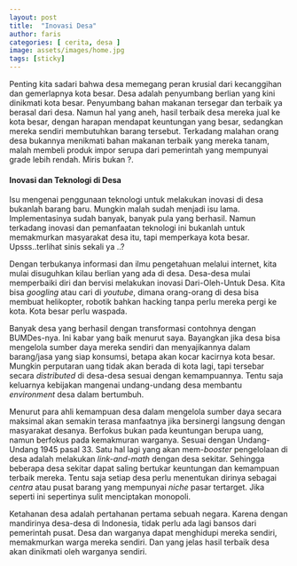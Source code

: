 ```yaml
---
layout: post
title:  "Inovasi Desa"
author: faris
categories: [ cerita, desa ]
image: assets/images/home.jpg
tags: [sticky]
---
```


Penting kita sadari bahwa desa memegang peran krusial dari kecanggihan dan gemerlapnya kota besar. Desa adalah penyumbang berlian yang kini dinikmati kota besar. Penyumbang bahan makanan tersegar dan terbaik ya berasal dari desa. Namun hal yang aneh, hasil terbaik desa mereka jual ke kota besar, dengan harapan mendapat keuntungan yang besar, sedangkan mereka sendiri membutuhkan barang tersebut. Terkadang malahan orang desa bukannya menikmati bahan makanan terbaik yang mereka tanam, malah membeli produk impor serupa dari pemerintah yang mempunyai grade lebih rendah. Miris bukan ?.

#### Inovasi dan Teknologi di Desa

Isu mengenai penggunaan teknologi untuk melakukan inovasi di desa bukanlah barang baru. Mungkin malah sudah menjadi isu lama. Implementasinya sudah banyak, banyak pula yang berhasil. Namun terkadang inovasi dan pemanfaatan teknologi ini bukanlah untuk memakmurkan masyarakat desa itu, tapi memperkaya kota besar. Upsss..terlihat sinis sekali ya ..? 

Dengan terbukanya informasi dan ilmu pengetahuan melalui internet, kita mulai disuguhkan kilau berlian yang ada di desa. Desa-desa mulai memperbaiki diri dan bervisi melakukan inovasi Dari-Oleh-Untuk Desa. Kita bisa *googling* atau cari di *youtube*, dimana orang-orang di desa bisa membuat helikopter, robotik bahkan hacking tanpa perlu mereka pergi ke kota. Kota besar perlu waspada. 

Banyak desa yang berhasil dengan transformasi contohnya dengan BUMDes-nya. Ini kabar yang baik menurut saya. Bayangkan jika desa bisa mengelola sumber daya mereka sendiri dan menyajikannya dalam barang/jasa yang siap konsumsi, betapa akan kocar kacirnya kota besar. Mungkin perputaran uang tidak akan berada di kota lagi, tapi tersebar secara *distributed* di desa-desa sesuai dengan kemampuannya. Tentu saja keluarnya kebijakan mangenai undang-undang desa membantu *environment* desa dalam bertumbuh.

Menurut para ahli kemampuan desa dalam mengelola sumber daya secara maksimal akan semakin terasa manfaatnya jika bersinergi langsung dengan masyarakat desanya. Berfokus bukan pada keuntungan berupa uang, namun berfokus pada kemakmuran warganya. Sesuai dengan Undang-Undang 1945 pasal 33. Satu hal lagi yang akan mem-*booster* pengelolaan di desa adalah melakukan *link-and-math* dengan desa sekitar. Sehingga beberapa desa sekitar dapat saling bertukar keuntungan dan kemampuan terbaik mereka. Tentu saja setiap desa perlu menentukan dirinya sebagai *centra* atau pusat barang yang mempunyai *niche* pasar tertarget. Jika seperti ini sepertinya sulit menciptakan monopoli. 

Ketahanan desa adalah pertahanan pertama sebuah negara. Karena dengan mandirinya desa-desa di Indonesia, tidak perlu ada lagi bansos dari pemerintah pusat. Desa dan warganya dapat menghidupi mereka sendiri, memakmurkan warga mereka sendiri. Dan yang jelas hasil terbaik desa akan dinikmati oleh warganya sendiri.





